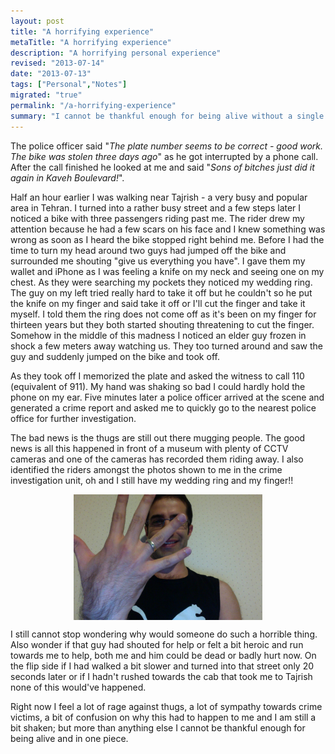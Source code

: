 ```yaml
---
layout: post
title: "A horrifying experience"
metaTitle: "A horrifying experience"
description: "A horrifying personal experience"
revised: "2013-07-14"
date: "2013-07-13"
tags: ["Personal","Notes"]
migrated: "true"
permalink: "/a-horrifying-experience"
summary: "I cannot be thankful enough for being alive without a single scratch"
---
```

The police officer said "*The plate number seems to be correct - good work. The bike was stolen three days ago*" as he got interrupted by a phone call. After the call finished he looked at me and said "*Sons of bitches just did it again in Kaveh Boulevard!*".

Half an hour earlier I was walking near Tajrish - a very busy and popular area in Tehran. I turned into a rather busy street and a few steps later I noticed a bike with three passengers riding past me. The rider drew my attention because he had a few scars on his face and I knew something was wrong as soon as I heard the bike stopped right behind me. Before I had the time to turn my head around two guys had jumped off the bike and surrounded me shouting "give us everything you have". I gave them my wallet and iPhone as I was feeling a knife on my neck and seeing one on my chest. As they were searching my pockets they noticed my wedding ring. The guy on my left tried really hard to take it off but he couldn't so he put the knife on my finger and said take it off or I'll cut the finger and take it myself. I told them the ring does not come off as it's been on my finger for thirteen years but they both started shouting threatening to cut the finger. Somehow in the middle of this madness I noticed an elder guy frozen in shock a few meters away watching us. They too turned around and saw the guy and suddenly jumped on the bike and took off.

As they took off I memorized the plate and asked the witness to call 110 (equivalent of 911). My hand was shaking so bad I could hardly hold the phone on my ear. Five minutes later a police officer arrived at the scene and generated a crime report and asked me to quickly go to the nearest police office for further investigation.

The bad news is the thugs are still out there mugging people. The good news is all this happened in front of a museum with plenty of CCTV cameras and one of the cameras has recorded them riding away. I also identified the riders amongst the photos shown to me in the crime investigation unit, oh and I still have my wedding ring and my finger!!

<img src="/get/ring-finger.jpg" alt="My fingers intact" height="60%" width="60%" style="display:block; margin-left: auto; margin-right: auto" />

I still cannot stop wondering why would someone do such a horrible thing. Also wonder if that guy had shouted for help or felt a bit heroic and run towards me to help, both me and him could be dead or badly hurt now. On the flip side if I had walked a bit slower and turned into that street only 20 seconds later or if I hadn't rushed towards the cab that took me to Tajrish none of this would've happened.

Right now I feel a lot of rage against thugs, a lot of sympathy towards crime victims, a bit of confusion on why this had to happen to me and I am still a bit shaken; but more than anything else I cannot be thankful enough for being alive and in one piece.
